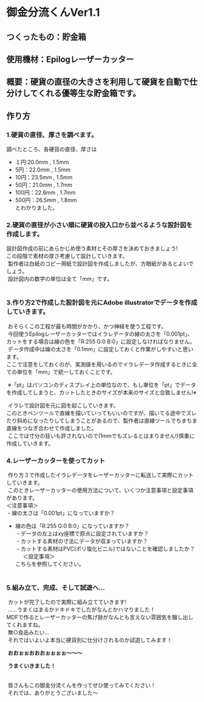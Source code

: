 # 御金分流くんVer1.1
## つくったもの：貯金箱
## 使用機材：Epilogレーザーカッター
## 概要：硬貨の直径の大きさを利用して硬貨を自動で仕分けしてくれる優等生な貯金箱です。
## 作り方
### 1.硬貨の直径、厚さを調べます。
  調べたところ、各硬貨の直径、厚さは  
  -  １円:20.0mm , 1.5mm
  -  5円：22.0mm , 1.5mm
  -  10円：23.5mm , 1.5mm
  -  50円：21.0mm , 1.7mm
  -  100円：22.6mm , 1.7mm
  -  500円：26.5mm , 1.8mm  
  とわかりました。  
 
### 2.硬貨の直径が小さい順に硬貨の投入口から並べるような設計図を作成します。  
  設計図作成の前にあらかじめ使う素材とその厚さを決めておきましょう!  
  この段階で素材の厚さ考慮して設計していきます。  
  製作者は白紙のコピー用紙で設計図を作成しましたが、方眼紙があるとよいでしょう。  
  設計図内の数字の単位は全て「mm」です。  
  
### 3.作り方2で作成した設計図を元にAdobe illustratorでデータを作成していきます。  
  おそらくこの工程が最も時間がかかり、かつ神経を使う工程です。  
  今回使うEpilogレーザーカッターではイラレデータの線の太さを「0.001pt」、カットをする場合は線の色を「R:255 G:0 B:0」に設定しなければなりません。  
  データ作成中は線の太さを「0.1mm」に設定しておくと作業がしやすいと思います。  
  ここで注意をしておくのが、実測値を用いるのでイラレデータ作成するときに全ての単位を「mm」で統一しておくことです。  

  ※「pt」はパソコンのディスプレイ上の単位なので、もし単位を「pt」でデータを作成してしまうと、カットしたときのサイズが本来のサイズと合致しません!※  

  イラレで設計図を元に図を起こしていきます。  
  このときペンツールで直線を描いていってもいいのですが、描いてる途中でズレたり斜めになったりしてしまうことがあるので、製作者は直線ツールでちまちま直線をつなぎ合わせて作成しました。  
  ここでは寸分の狂いも許されないので(1mmでもズレるとはまりません!)慎重に作成していきます。  
  
### 4.レーザーカッターを使ってカット  
  作り方３で作成したイラレデータをレーザーカッターに転送して実際にカットしていきます。  
  このときレーザーカッターの使用方法について、いくつか注意事項と設定事項があります。        
      ＜注意事項＞  
  -  線の太さは「0.001pt」になっていますか？  
  -  線の色は「R:255 G:0 B:0」になっていますか？  
  -  データの左上はxy座標で原点に設定されていますか？  
  -  カットする素材の寸法にデータが収まっていますか？  
  -  カットする素材はPVC(ポリ塩化ビニル)ではないことを確認しましたか？  
      ＜設定事項＞  
  こちらを参照してください。  
    
### 5.組み立て、完成、そして試遊へ...  
  カットが完了したので実際に組み立てていきます!  
  ......うまくはまるかドキドキでしたがなんとかハマりました！  
  MDFで作るとレーザーカッターの焦げ跡がなんとも言えない雰囲気を醸し出してくれますね。  
  無○良品みたい...  
  それではいよいよ本当に硬貨別に仕分けされるのか試遊してみます！  
    
  **おおぉぉおおおぉぉぉぉ〜〜〜**  
    
  **うまくいきました！**  
    
    
  皆さんもこの御金分流くんを作ってぜひ使ってみてください！  
  それでは、ありがとうございました〜  
  
